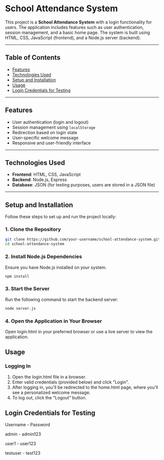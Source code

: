 # School Attendance System

This project is a **School Attendance System** with a login functionality for users. The application includes features such as user authentication, session management, and a basic home page. The system is built using HTML, CSS, JavaScript (frontend), and a Node.js server (backend).

---

## Table of Contents

- [Features](#features)
- [Technologies Used](#technologies-used)
- [Setup and Installation](#setup-and-installation)
- [Usage](#usage)
- [Login Credentials for Testing](#login-credentials-for-testing)

---

## Features

- User authentication (login and logout)
- Session management using `localStorage`
- Redirection based on login state
- User-specific welcome message
- Responsive and user-friendly interface

---

## Technologies Used

- **Frontend**: HTML, CSS, JavaScript
- **Backend**: Node.js, Express
- **Database**: JSON (for testing purposes, users are stored in a JSON file)

---

## Setup and Installation

Follow these steps to set up and run the project locally:

### 1. Clone the Repository

```bash
git clone https://github.com/your-username/school-attendance-system.git
cd school-attendance-system
```

### 2. Install Node.js Dependencies

Ensure you have Node.js installed on your system.

```bash
npm install
```

### 3. Start the Server

Run the following command to start the backend server:

```bash
node server.js
```

### 4. Open the Application in Your Browser
Open login.html in your preferred browser or use a live server to view the application.


## Usage

### Logging In

1) Open the login.html file in a browser.
2) Enter valid credentials (provided below) and click "Login".
3) After logging in, you'll be redirected to the home.html page, where you'll see a personalized welcome message.
4) To log out, click the "Logout" button.

## Login Credentials for Testing

Username - Password

admin -	admin123

user1 -	user123

testuser - test123

